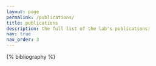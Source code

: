 ```yaml
---
layout: page
permalink: /publications/
title: publications
description: the full list of the lab's publications!
nav: true
nav_order: 3
---
```


<!-- _pages/publications.md -->
<div class="publications">

{% bibliography %}

</div>
